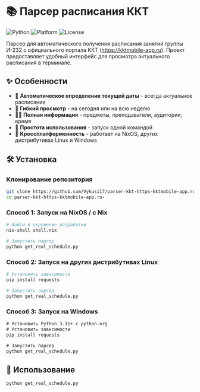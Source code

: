 # 📚 Парсер расписания ККТ

![Python](https://img.shields.io/badge/Python-3.11+-blue.svg)
![Platform](https://img.shields.io/badge/Platform-Linux%20%7C%20NixOS%20%7C%20Windows-green.svg)
![License](https://img.shields.io/badge/License-MIT-yellow.svg)

Парсер для автоматического получения расписания занятий группы И-232 с официального портала ККТ (https://kktmobile-app.ru). Проект предоставляет удобный интерфейс для просмотра актуального расписания в терминале.

## ✨ Особенности

- 🎯 **Автоматическое определение текущей даты** - всегда актуальное расписание
- 📅 **Гибкий просмотр** - на сегодня или на всю неделю
- 👨‍🏫 **Полная информация** - предметы, преподаватели, аудитории, время
- 🚀 **Простота использования** - запуск одной командой
- 🔧 **Кроссплатформенность** - работает на NixOS, других дистрибутивах Linux и Windows

## 🛠 Установка

### Клонирование репозитория

```bash
git clone https://github.com/Vykusi17/parser-kkt-https-kktmobile-app.ru-.git
cd parser-kkt-https-kktmobile-app.ru-
```

### Способ 1: Запуск на NixOS / с Nix

```bash
# Войти в окружение разработки
nix-shell shell.nix

# Запустить парсер
python get_real_schedule.py
```

### Способ 2: Запуск на других дистрибутивах Linux

```bash
# Установить зависимости
pip install requests

# Запустить парсер
python get_real_schedule.py
```

### Способ 3: Запуск на Windows

```cmd
# Установить Python 3.11+ с python.org
# Установить зависимости
pip install requests

# Запустить парсер
python get_real_schedule.py
```

## 🚀 Использование

```bash
python get_real_schedule.py
```
